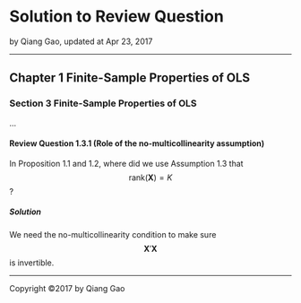 # Solution to Review Question

by Qiang Gao, updated at Apr 23, 2017

---

## Chapter 1 Finite-Sample Properties of OLS

### Section 3 Finite-Sample Properties of OLS

...

#### Review Question 1.3.1 (Role of the no-multicollinearity assumption)

In Proposition 1.1 and 1.2, where did we use Assumption 1.3 that $$ \mathrm{rank} ( \mathbf{X} ) = K $$?

##### Solution

We need the no-multicollinearity condition to make sure $$ \mathbf{X}' \mathbf{X} $$ is invertible.

---

Copyright ©2017 by Qiang Gao